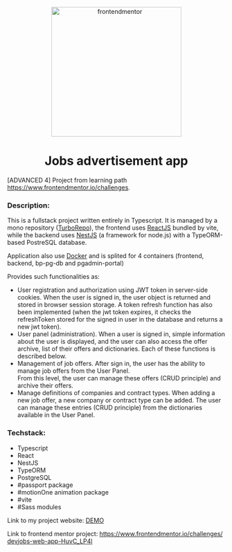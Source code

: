 <p align="center">
  <a href="https://www.frontendmentor.io/challenges">
    <img alt="frontendmentor" src="https://www.frontendmentor.io/static/images/logo-desktop.svg" width="300" />
  </a>
</p>
<h1 align="center">
  Jobs advertisement app
</h1>

[ADVANCED 4] Project from learning path <a href="https://www.frontendmentor.io/challenges/devjobs-web-app-HuvC_LP4l" rel="noreferrer"  target="_blank">https://www.frontendmentor.io/challenges</a>.

<div>
  <h3>Description:</h3>
  <p>
  This is a fullstack project written entirely in Typescript. It is managed by a mono repository (<a href="https://turbo.build/" rel="noreferrer"  target="_blank">TurboRepo</a>), the frontend uses <a href="https://react.dev/" rel="noreferrer"  target="_blank">ReactJS</a> bundled by vite, while the backend uses <a href="https://nestjs.com/" rel="noreferrer"  target="_blank">NestJS</a> (a framework for node.js) with a TypeORM-based PostreSQL database.
  </p>

  <p>
    Application also use <a href="https://docs.docker.com/" rel="noreferrer" target="_blank">Docker</a> and is splited for 4 containers (frontend, backend, bp-pg-db and pgadmin-portal)
  </p>

  <p>Provides such functionalities as:</p>

  <ul>
    <li> User registration and authorization using JWT token in server-side cookies. When the user is signed in, the user object is returned and stored in browser session storage. A token refresh function has also been implemented (when the jwt token expires, it checks the refreshToken stored for the signed in user in the database and returns a new jwt token).</li>
    <li>
      User panel (administration). When a user is signed in, simple information about the user is displayed, and the user can also access the offer archive, list of their offers and dictionaries. Each of these functions is described below.
    </li>
    <li>Management of job offers. After sign in, the user has the ability to manage job offers from the User Panel.</br> From this level, the user can manage these offers (CRUD principle) and archive their offers.
    </li>
    <li>
    Manage definitions of companies and contract types. When adding a new job offer, a new company or contract type can be added. The user can manage these entries (CRUD principle) from the dictionaries available in the User Panel.
    </li>
  </ul>

  <h3>Techstack:</h3>
  <ul>
    <li>Typescript </li>
    <li>React</li>
    <li>NestJS </li>
    <li>TypeORM </li>
    <li>PostgreSQL</li>
    <li>#passport package </li>
    <li>#motionOne animation package </li>
    <li>#vite</li>
    <li>#Sass modules</li>
  </ul>
  <p>
    Link to my project website:
    <a href="http://13.60.29.19:5173/dashboard" rel="noreferrer" target="_blank">DEMO</a>
  <p>
  <p>
    Link to frontend mentor project:
    <a href="https://www.frontendmentor.io/challenges/devjobs-web-app-HuvC_LP4l" rel="noreferrer"  target="_blank">https://www.frontendmentor.io/challenges/  devjobs-web-app-HuvC_LP4l</a>
  <p>
</div>
